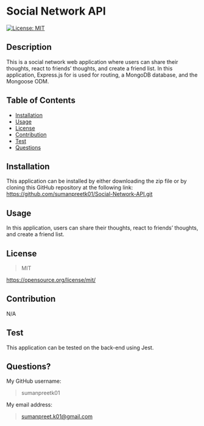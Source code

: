 # Social Network API      
  [![License: MIT](https://img.shields.io/badge/License-MIT-yellow.svg)](https://opensource.org/licenses/MIT)
## Description
This is a social network web application where users can share their thoughts, react to friends’ thoughts, and create a friend list. In this application, Express.js for is used for routing, a MongoDB database, and the Mongoose ODM.

## Table of Contents

- [Installation](#installation)
- [Usage](#usage)
- [License](#license)
- [Contribution](#contribution)
- [Test](#test)
- [Questions](#questions)

## Installation 
This application can be installed by either downloading the zip file or by cloning this GitHub repository at the following link: https://github.com/sumanpreetk01/Social-Network-API.git

## Usage
In this application, users can share their thoughts, react to friends’ thoughts, and create a friend list.

## License

>MIT

https://opensource.org/license/mit/


## Contribution
N/A

## Test
This application can be tested on the back-end using Jest.

## Questions?
My GitHub username:
>
>sumanpreetk01

My email address:
>
>sumanpreet.k01@gmail.com

